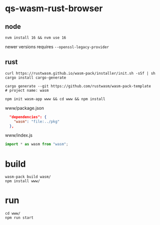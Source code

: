 # qs-wasm-rust-browser

## node

```shell
nvm install 16 && nvm use 16
```

newer versions requires `--openssl-legacy-provider`

## rust

```shell
curl https://rustwasm.github.io/wasm-pack/installer/init.sh -sSf | sh
cargo install cargo-generate
```

```shell
cargo generate --git https://github.com/rustwasm/wasm-pack-template
# project name: wasm
```

```shell
npm init wasm-app www && cd www && npm install
```

www/package.json

```json
  "dependencies": {
    "wasm": "file:../pkg"
  },
```

www/index.js

```js
import * as wasm from "wasm";
```

# build

```shell
wasm-pack build wasm/
npm install www/
```

# run

```
cd www/
npm run start
```
